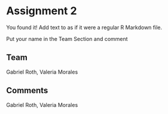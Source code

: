 # Assignment 2

You found it!  Add text to as if it were a regular R Markdown file.

Put your name in the Team Section and comment

## Team

Gabriel Roth, Valeria Morales

## Comments

Gabriel Roth, Valeria Morales
